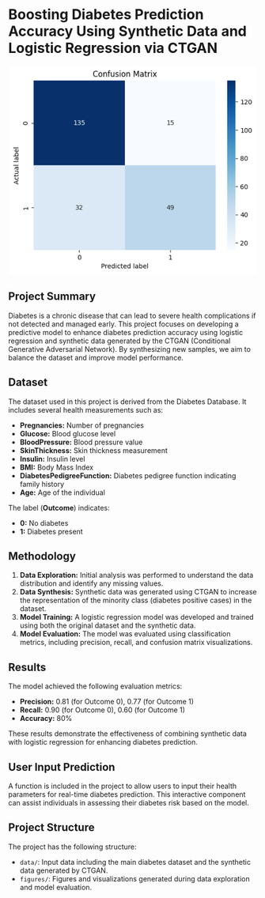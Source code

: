 # Boosting Diabetes Prediction Accuracy Using Synthetic Data and Logistic Regression via CTGAN

<p align="center">
<img src="https://github.com/harizza/Diabetes-Prediction-with-CTGAN-Synthesized-Data/blob/b77d130e2e30a7623a55d1bdc2fec2cfad8359ad/figures/confusion%20matrix.png" width="500">
</p>

## Project Summary

Diabetes is a chronic disease that can lead to severe health complications if not detected and managed early. This project focuses on developing a predictive model to enhance diabetes prediction accuracy using logistic regression and synthetic data generated by the CTGAN (Conditional Generative Adversarial Network). By synthesizing new samples, we aim to balance the dataset and improve model performance.

## Dataset

The dataset used in this project is derived from the Diabetes Database. It includes several health measurements such as:

- **Pregnancies:** Number of pregnancies
- **Glucose:** Blood glucose level
- **BloodPressure:** Blood pressure value
- **SkinThickness:** Skin thickness measurement
- **Insulin:** Insulin level
- **BMI:** Body Mass Index
- **DiabetesPedigreeFunction:** Diabetes pedigree function indicating family history
- **Age:** Age of the individual

The label (**Outcome**) indicates:

- **0:** No diabetes
- **1:** Diabetes present

## Methodology

1. **Data Exploration:** Initial analysis was performed to understand the data distribution and identify any missing values.
2. **Data Synthesis:** Synthetic data was generated using CTGAN to increase the representation of the minority class (diabetes positive cases) in the dataset.
3. **Model Training:** A logistic regression model was developed and trained using both the original dataset and the synthetic data.
4. **Model Evaluation:** The model was evaluated using classification metrics, including precision, recall, and confusion matrix visualizations.

## Results

The model achieved the following evaluation metrics:

- **Precision:** 0.81 (for Outcome 0), 0.77 (for Outcome 1)
- **Recall:** 0.90 (for Outcome 0), 0.60 (for Outcome 1)
- **Accuracy:** 80%

These results demonstrate the effectiveness of combining synthetic data with logistic regression for enhancing diabetes prediction.

## User Input Prediction

A function is included in the project to allow users to input their health parameters for real-time diabetes prediction. This interactive component can assist individuals in assessing their diabetes risk based on the model.

## Project Structure

The project has the following structure:
- `data/`: Input data including the main diabetes dataset and the synthetic data generated by CTGAN.
- `figures/`: Figures and visualizations generated during data exploration and model evaluation.

